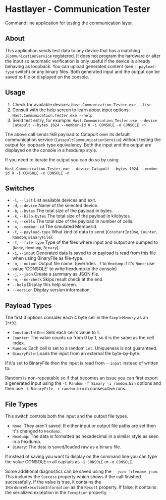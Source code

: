 # Hastlayer - Communication Tester

Command line application for testing the communication layer.

## About

This application sends test data to any device that has a matching `ICommunicationService` registered. It does not program
the hardware or alter the input so automatic verification is only useful if the device is already behaving as loopback.
You can upload generated content (see `--payload-type` switch) or any binary files. Both generated input and the output
can be saved to file or displayed on the console.

## Usage

1. Check for available devices: `Hast.Communication.Tester.exe --list`
2. Consult with the help screen to learn about input options: `Hast.Communication.Tester.exe --help`
3. Send test entry, for example: `Hast.Communication.Tester.exe --device Catapult --bytes 1024 --member-id 0 -i CONSOLE -o CONSOLE -n`

The above call sends 1kB payload to Catapult over its default communication service (`CatapultCommmunicationService`)
without testing the output for loopback type equivalency. Both the input and the output are displayed on the console in
a hexdump style.

If you need to iterate the output you can do so by using 

`Hast.Communication.Tester.exe --device Catapult --bytes 1024 --member-id 0 -i CONSOLE -o CONSOLE -n`

## Switches

- `-l`, `--list`
List available devices and exit.
- `-d`, `--device`
Name of the selected device.
- `-b`, `--bytes`
The total size of the payload in bytes.
- `-k`, `--kilo-bytes`
The total size of the payload in kilobytes.
- `-c`, `--cells`
The total size of the payload in number of cells.
- `-m`, `--member-id`
The simulated MemberId.
- `-t`, `--payload-type`
What kind of data to send (`ConstantIntOne`, `Counter`, `Random`, `BinaryFile`).
- `-f`, `--file-type`
Type of the files where input and output are dumped to (`None`, `Hexdump`, `Binary`).
- `-i`, `--input`
Generated data is saved to or payload is read from this file when using BinaryFile as file-type.
- `-o`, `--output`
Output file name. (overrides `-f` to `Hexdump` if it's `None`; use value 'CONSOLE' to write hexdump to the console)
- `-j`, `--json`
Create a summary as JSON file.
- `-n`, `--no-check`
Skips result check at the end.
- `--help`
Display this help screen.
- `--version`
Display version information.

## Payload Types

The first 3 options consider each 4 byte cell in the `SimpleMemory` as an `Int32`.

- `ConstantIntOne`: Sets each cell's value to 1.
- `Counter`: The value counts up from 0 by 1, so it is the same as the cell index.
- `Random`: Each cell is set to a random `int`. Uniqueness is not guaranteed.
- `BinaryFile`: Loads the input from an external file byte-by-byte.

If it's set to BinaryFile then the input is read from `--input` instead of written to.

Random is non-repeatable so if that becomes an issue you can first export a generated input using the
`-t Random -f Binary -i random.bin` options and then use `-t BinaryFile -i random.bin` in consecutive runs.

## File Types

This switch controls both the input and the output file types.

- `None`: They aren't saved. If either input or output file paths are set then it's changed to `Hexdump`.
- `Hexdump`: The data is formatted as hexadecimal in a similar style as seen in a hexdump.
- `Binary`: The data is saved/loaded raw as a binary file. 

If instead of saving you want to display on the command line you can type the value CONSOLE in all capitals as
`-i CONSOLE` or `-o CONSOLE`.

Some additional diagnostics can be saved using the `--json filename.json`. This includes the `Success` property
which shows if the call finished successfully. If the value is true, it contains the `IHardwareExecutionInformation`
as the `Result` property. If false, it contains the serialized exception in the `Exception` property.
